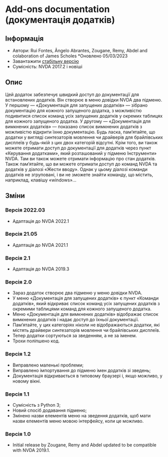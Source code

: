 # Add-ons documentation (документація додатків) #

## Інформація ##
* Автори: Rui Fontes, Ângelo Abrantes, Zougane, Remy, Abdel and colaboration of James Scholes
*Оновлено 05/03/2023
* Завантажити [стабільну версію][1]
* Сумісність: NVDA 2017.2 і новіші


## Опис ##
Цей додаток забезпечує швидкий доступ до документації для встановлених додатків. Він створює в меню довідки NVDA два підменю. У першому — «Документація для запущених додатків» — зібрано документацію для кожного запущеного додатка, з можливістю подивитися список команд усіх запущених додатків у окремих таблицях для кожного запущеного додатка. У другому — «Документація для вимкнених додатків» — показано список вимкнених додатків з можливістю відкрити їхню документацію. Будь ласка, пам’ятайте, що додатки у вигляді синтезаторів мовлення чи драйверів для брайлівських дисплеїв у будь-якій з цих двох категорій відсутні. Крім того, ви також можете отримати доступ до документації для додатків через пункт «Керування додатками», який розташований у підменю Інструменти» NVDA. Там ви також можете отримати інформацію про стан додатків. Також пам’ятайте, що ви можете отримати доступ до команд NVDA та додатків у діалозі «Жести вводу». Однак у цьому діалозі команди додатків не згруповані, і ви не зможете знайти команду, що містить, наприклад, клавішу  «windows»...

## Зміни ##

### Версія 2022.03 ###
* Адаптація до NVDA 2022.1

### Версія 21.05 ###
* Адаптація до NVDA 2021.1

### Версія 2.1 ###
* Адаптація до NVDA 2019.3

### Версія 2.0 ###
* Зараз додаток створює два підменю у меню довідки NVDA.
* У меню «Документація для запущених додатків» є пункт «Команди додатків», який відкриває список команд усіх запущених додатків з окремими таблицями команд для кожного запущеного додатка.
* Меню «Документація для вимкнених додатків» відображає список вимкнених додатків і надає доступ до їхньої документації.
* Пам’ятайте, у цих категоріях ніколи не відображаються додатки, які містять драйвери синтезаторів мовлення чи брайлівських дисплеїв.
* Тепер додатки сортуються за зведенням, а не за іменем.
* Трохи поліпшено код.

### Версія 1.2 ###
* Виправлено маленькі проблеми;
* Виправлено імпортування до підменю імен додатків зі зведень;
* Документація відкривається в типовому браузері і, якщо можливо, у новому вікні.

### Версія 1.1 ###
* Сумісність з Python 3;
* Новий спосіб додавання підменю;
* Змінено назви елементів меню на зведення додатків, щоб мати назви елементів меню мовою інтерфейсу, коли це можливо.

### Версія 1.0 ###
* Initial release by Zougane, Remy and Abdel updated to be compatible with NVDA 2019.1.

[1]: https://addons.nvda-project.org/files/get.php?file=addonshelp
